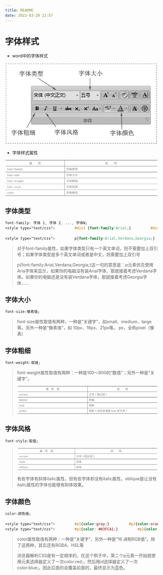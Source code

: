 ```yaml
---
title: README
date: 2022-03-20 22:57
---
```

# 字体样式
- word中的字体样式

![](./_image/2022-03-20/7b7931a3007d67c6e8a844b5feb559c5.jpg)

- 字体样式属性

![](./_image/2022-03-20/10a0b894ff5d5fa5347b3f3e43301a67.jpg)


## 字体类型

```CSS
font-family: 字体 1, 字体 2, ..., 字体N;
<style type="text/css">         #div1 {font-family:Arial;}         #div2 {font-family: "Times New Roman";}         #div3 {font-family: "微软雅黑";}     </style>

<style type="text/css">         p{font-family:Arial,Verdana,Georgia;}     </style>
```

>  对于font-family属性，如果字体类型只有一个英文单词，则不需要加上双引号；如果字体类型是多个英文单词或者是中文，则需要加上双引号
> 
> p{font-family:Arial,Verdana,Georgia;}这一句的意思是：p元素优先使用Aria字体来显示，如果你的电脑没有装Arial字体，那就接着考虑Verdana字体。如果你的电脑还是没有装Verdana字体，那就接着考虑Georgia字体……

## 字体大小

```CSS
font-size:像素值;
```

>  font-size属性取值有两种，一种是“关键字”，如small、medium、large等。另外一种是“像素值”，如 10px、16px、21px等。
> px，全称pixel（像素）

## 字体粗细

```CSS
font-weight:取值;
```

> font-weight属性取值有两种：一种是100～900的“数值”；另外一种是“关键字”。
> 
> ![](./_image/2022-03-22/162cfbf7f3d1ea9ed77ff026d77b9cad.jpg)

## 字体风格

```CSS
font-style:取值;
```

> ![](./_image/2022-03-22/0ae202360b770a545ab8dc38ab951fc4.jpg)
> 
> 有些字体有斜体italic属性，但有些字体却没有italic属性。oblique是让没有italic属性的字体也能够有斜体效果。

## 字体颜色

```CSS
color:颜色值;

<style type="text/css">         #p1{color:gray;}         #p2{color:orange;}         #p3{color:red;}     </style>
<style type="text/css">         #p1{color: #03FCA1;}         #p2{color: #048C02;}         #p3{color: #CE0592;}     </style>
```

> color属性取值有两种：一种是“关键字”，另外一种是“16 进制RGB值”。除了这两种，其实还有RGBA、HSL等
> 
> 浏览器解析CSS是有一定顺序的，在这个例子中，第二个p元素一开始就使用元素选择器定义了一次color:red;，然后用id选择器定义了一次color:blue;。因此后面的会覆盖前面的，最终显示为蓝色。

